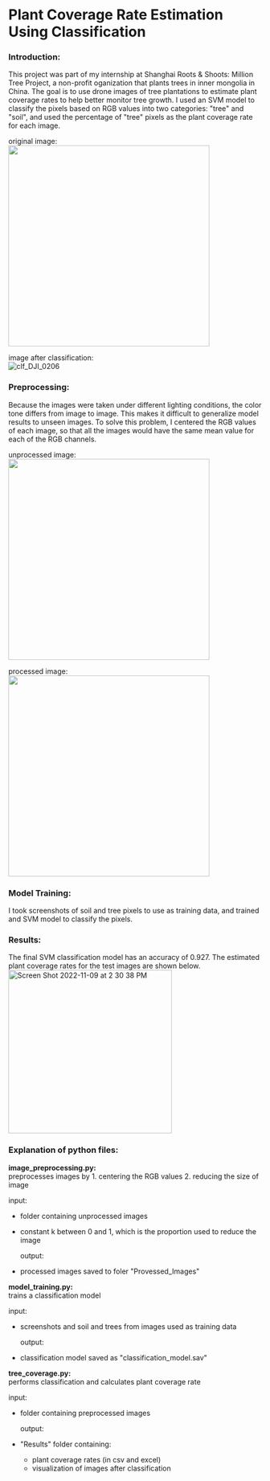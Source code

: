 # Plant Coverage Rate Estimation Using Classification

### Introduction:

This project was part of my internship at Shanghai Roots & Shoots: Million Tree Project, a non-profit oganization that plants trees in inner mongolia in China. The goal is to use drone images of tree plantations to estimate plant coverage rates to help better monitor tree growth. I used an SVM model to classify the pixels based on RGB values into two categories: "tree" and "soil", and used the percentage of "tree" pixels as the plant coverage rate for each image.

original image:\
<img src="https://user-images.githubusercontent.com/80374850/200893490-f7614751-1e76-47ed-9508-0130eafed159.JPG" width="400">


image after classification:\
![clf_DJI_0206](https://user-images.githubusercontent.com/80374850/200893564-9533c752-ef20-45c8-9322-67b100ef73af.JPG)


### Preprocessing: 

Because the images were taken under different lighting conditions, the color tone differs from image to image. This makes it difficult to generalize model results to unseen images. To solve this problem, I centered the RGB values of each image, so that all the images would have the same mean value for each of the RGB channels.

unprocessed image:\
<img src="https://user-images.githubusercontent.com/80374850/200897450-d8afcc6a-a182-4b1a-9f97-60e427fe880c.JPG" width="400">

processed image:\
<img src="https://user-images.githubusercontent.com/80374850/200897502-321ce376-1977-4e45-a683-39dd822db182.JPG" width="400">

### Model Training:
I took screenshots of soil and tree pixels to use as training data, and trained and SVM model to classify the pixels.

### Results:
The final SVM classification model has an accuracy of 0.927. The estimated plant coverage rates for the test images are shown below. 
<img width="325" alt="Screen Shot 2022-11-09 at 2 30 38 PM" src="https://user-images.githubusercontent.com/80374850/200925360-ebd54961-d877-4bc4-b04f-eba68fb67e18.png">

### Explanation of python files:

**image_preprocessing.py:**\
preprocesses images by 1. centering the RGB values 2. reducing the size of image
  
  input: 
- folder containing unprocessed images
- constant k between 0 and 1, which is the proportion used to reduce the image
  
  output: 
  
- processed images saved to foler "Provessed_Images"

**model_training.py:**\
trains a classification model
  
  input:
  
- screenshots and soil and trees from images used as training data
    
  output:
  
- classification model saved as "classification_model.sav"

**tree_coverage.py:**\
performs classification and calculates plant coverage rate
  
  input: 
  
- folder containing preprocessed images
  
  output:
  
- "Results" folder containing:
  - plant coverage rates (in csv and excel)
  - visualization of images after classification
